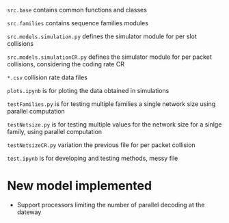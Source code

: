 
```src.base``` contains common functions and classes

```src.families``` contains sequence families modules

```src.models.simulation.py``` defines the simulator module for per slot collisions

```src.models.simulationCR.py``` defines the simulator module for per packet collisions, considering the coding rate CR

```*.csv``` collision rate data files

```plots.ipynb``` is for ploting the data obtained in simulations

```testFamilies.py``` is for testing multiple families a single network size using parallel computation

```testNetsize.py``` is for testing multiple values for the network size for a sinlge family, using parallel computation

```testNetsizeCR.py``` variation the previous file for per packet collision

```test.ipynb``` is for developing and testing methods, messy file


# New model implemented

- Support processors limiting the number of parallel decoding at the dateway 
